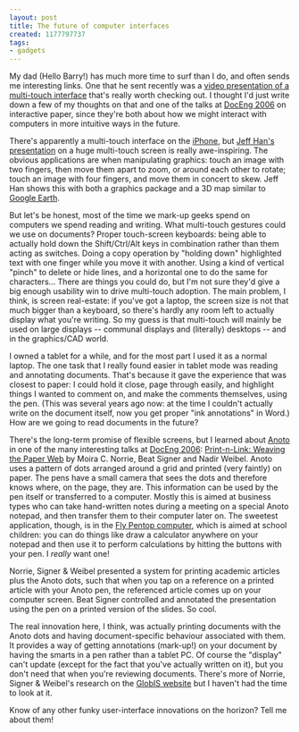 ```yaml
---
layout: post
title: The future of computer interfaces
created: 1177797737
tags:
- gadgets
---
```

My dad (Hello Barry!) has much more time to surf than I do, and often sends me interesting links. One that he sent recently was a [video presentation of a multi-touch interface][1] that's really worth checking out. I thought I'd just write down a few of my thoughts on that and one of the talks at [DocEng 2006][2] on interactive paper, since they're both about how we might interact with computers in more intuitive ways in the future.

[1]: http://www.ted.com/index.php/talks/view/id/65 "Jeff Han: Unveiling the genius of multi-touch interface design"
[2]: http://www.cwi.nl/events/2006/DocEng2006/ "ACM Symposium on Document Engineering 2006"

<!--break-->

There's apparently a multi-touch interface on the [iPhone][3], but [Jeff Han's presentation][1] on a huge multi-touch screen is really awe-inspiring. The obvious applications are when manipulating graphics: touch an image with two fingers, then move them apart to zoom, or around each other to rotate; touch an image with four fingers, and move them in concert to skew. Jeff Han shows this with both a graphics package and a 3D map similar to [Google Earth][4].

But let's be honest, most of the time we mark-up geeks spend on computers we spend reading and writing. What multi-touch gestures could we use on documents? Proper touch-screen keyboards: being able to actually hold down the Shift/Ctrl/Alt keys in combination rather than them acting as switches. Doing a copy operation by "holding down" highlighted text with one finger while you move it with another. Using a kind of vertical "pinch" to delete or hide lines, and a horizontal one to do the same for characters... There are things you could do, but I'm not sure they'd give a big enough usability win to drive multi-touch adoption. The main problem, I think, is screen real-estate: if you've got a laptop, the screen size is not that much bigger than a keyboard, so there's hardly any room left to actually display what you're writing. So my guess is that multi-touch will mainly be used on large displays -- communal displays and (literally) desktops -- and in the graphics/CAD world.

I owned a tablet for a while, and for the most part I used it as a normal laptop. The one task that I really found easier in tablet mode was reading and annotating documents. That's because it gave the experience that was closest to paper: I could hold it close, page through easily, and highlight things I wanted to comment on, and make the comments themselves, using the pen. (This was several years ago now: at the time I couldn't actually write on the document itself, now you get proper "ink annotations" in Word.) How are we going to read documents in the future?

There's the long-term promise of flexible screens, but I learned about [Anoto][5] in one of the many interesting talks at [DocEng 2006][2]: [Print-n-Link: Weaving the Paper Web][6] by Moira C. Norrie, Beat Signer and Nadir Weibel. Anoto uses a pattern of dots arranged around a grid and printed (very faintly) on paper. The pens have a small camera that sees the dots and therefore knows where, on the page, they are. This information can be used by the pen itself or transferred to a computer. Mostly this is aimed at business types who can take hand-written notes during a meeting on a special Anoto notepad, and then transfer them to their computer later on. The sweetest application, though, is in the [Fly Pentop computer][7], which is aimed at school children: you can do things like draw a calculator anywhere on your notepad and then use it to perform calculations by hitting the buttons with your pen. I *really* want one!

Norrie, Signer & Weibel presented a system for printing academic articles plus the Anoto dots, such that when you tap on a reference on a printed article with your Anoto pen, the referenced article comes up on your computer screen. Beat Signer controlled and annotated the presentation using the pen on a printed version of the slides. So cool.

The real innovation here, I think, was actually printing documents with the Anoto dots and having document-specific behaviour associated with them. It provides a way of getting annotations (mark-up!) on your document by having the smarts in a pen rather than a tablet PC. Of course the "display" can't update (except for the fact that you've actually written on it), but you don't need that when you're reviewing documents. There's more of Norrie, Signer & Weibel's research on the [GlobIS website][8] but I haven't had the time to look at it.

Know of any other funky user-interface innovations on the horizon? Tell me about them!

[3]: http://www.everyipod.com/iphone-faq/iphone-how-multi-touch-interface-works-when-developed.html "iPhone Q&A"
[4]: http://earth.google.com/ "Google Earth"
[5]: http://www.anoto.com/ "Anoto"
[6]: http://www.globis.ethz.ch/script/publication/download?docid=435 "Print-n-Link: Weaving the  Paper Web"
[7]: http://www.flypentop.com/ "Fly Pentop computer"
[8]: http://www.globis.ethz.ch/research/paper/ "Interactive Paper"
